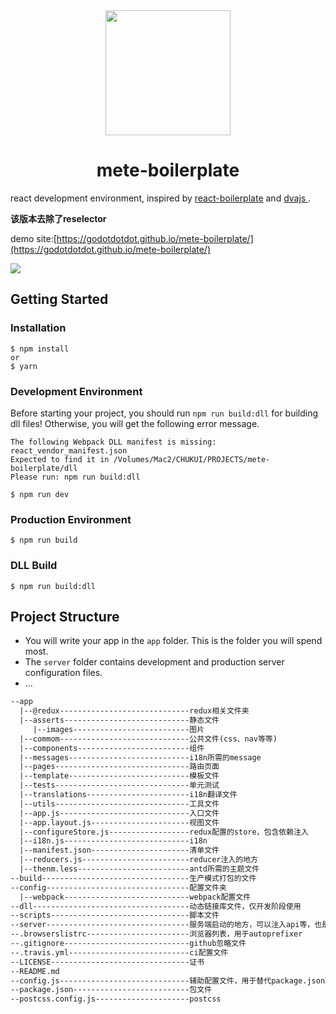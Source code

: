 <div align="center">
  <!-- replace with accurate logo e.g from https://worldvectorlogo.com/ -->
  <img width="200" height="200" src="https://cdn.rawgit.com/standard/standard/master/sticker.svg">
  </a>
  <h1>mete-boilerplate</h1>
</div>

react development environment, inspired by [react-boilerplate](https://github.com/react-boilerplate/react-boilerplate) and [dvajs
](https://github.com/dvajs/dva).

**该版本去除了reselector**

demo site:[https://godotdotdot.github.io/mete-boilerplate/](https://godotdotdot.github.io/mete-boilerplate/)

[![](https://travis-ci.org/GoDotDotDot/mete-boilerplate.svg?branch=master)](https://travis-ci.org/GoDotDotDot/mete-boilerplate) 

## Getting Started

### Installation

```shell
$ npm install 
or
$ yarn
```

### Development Environment

Before starting your project, you should run `npm run build:dll` for building dll files! Otherwise, you will get the following error message.

```shell
The following Webpack DLL manifest is missing: react_vendor_manifest.json
Expected to find it in /Volumes/Mac2/CHUKUI/PROJECTS/mete-boilerplate/dll
Please run: npm run build:dll
```

```Shell
$ npm run dev
```

### Production Environment

```Shell
$ npm run build
```

### DLL Build

```shell
$ npm run build:dll
```

## Project Structure

- You will write your app in the `app` folder. This is the folder you will spend most.
- The `server` folder contains development and production server configuration files.
- ...

```scheme
--app
  |--@redux-----------------------------redux相关文件夹
  |--asserts----------------------------静态文件
     |--images--------------------------图片
  |--commom-----------------------------公共文件(css、nav等等)
  |--components-------------------------组件
  |--messages---------------------------i18n所需的message
  |--pages------------------------------路由页面
  |--template---------------------------模板文件
  |--tests------------------------------单元测试
  |--translations-----------------------i18n翻译文件
  |--utils------------------------------工具文件
  |--app.js-----------------------------入口文件
  |--app.layout.js----------------------视图文件
  |--configureStore.js------------------redux配置的store，包含依赖注入
  |--i18n.js----------------------------i18n
  |--manifest.json----------------------清单文件
  |--reducers.js------------------------reducer注入的地方
  |--thenm.less-------------------------antd所需的主题文件
--build---------------------------------生产模式打包的文件
--config--------------------------------配置文件夹
  |--webpack----------------------------webpack配置文件
--dll-----------------------------------动态链接库文件，仅开发阶段使用
--scripts-------------------------------脚本文件
--server--------------------------------服务端启动的地方，可以注入api等，也是开发模式启动的地方
--.browserslistrc-----------------------浏览器列表，用于autoprefixer
--.gitignore----------------------------github忽略文件
--.travis.yml---------------------------ci配置文件
--LICENSE-------------------------------证书
--README.md
--config.js-----------------------------辅助配置文件，用于替代package.json文件中的相关配置
--package.json--------------------------包文件
--postcss.config.js---------------------postcss
```





